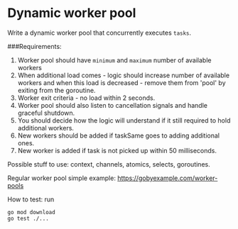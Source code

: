 # Dynamic worker pool

Write a dynamic worker pool that concurrently executes `tasks`. 

###Requirements:
1. Worker pool should have `minimum` and `maximum` number of available workers 
2. When additional load comes - logic should increase number of available workers and when this load is decreased - remove them from 'pool' by exiting from the goroutine.
3. Worker exit criteria - no load within 2 seconds.
4. Worker pool should also listen to cancellation signals and handle graceful shutdown. 
5. You should decide how the logic will understand if it still required to 
hold additional workers. 
6. New workers should be added if taskSame goes to adding additional ones.
7. New worker is added if task is not picked up within 50 milliseconds.


Possible stuff to use: context, channels, atomics, selects, goroutines.


Regular worker pool simple example:
https://gobyexample.com/worker-pools


How to test:
run 

    go mod download
    go test ./...
